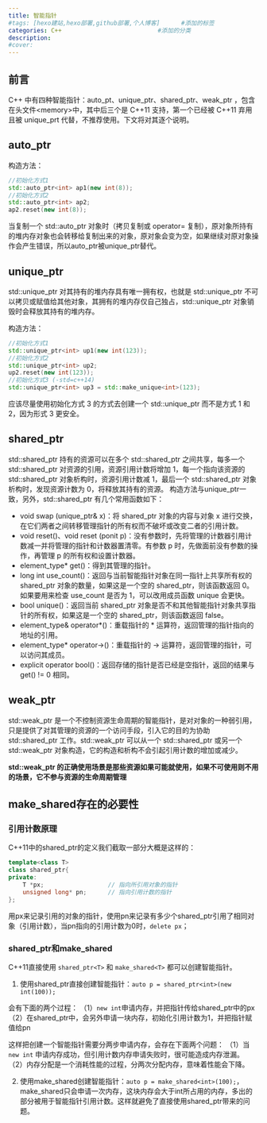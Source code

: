 ```yaml
---
title: 智能指针
#tags: [hexo建站,hexo部署,github部署,个人博客]      #添加的标签
categories: C++                           #添加的分类
description: 
#cover: 
---
```




## 前言

C++ 中有四种智能指针：auto_pt、unique_ptr、shared_ptr、weak_ptr ，包含在头文件\<memory\>中，其中后三个是 C++11 支持，第一个已经被 C++11 弃用且被 unique_prt 代替，不推荐使用。下文将对其逐个说明。



## auto_ptr

构造方法：

```c++
//初始化方式1
std::auto_ptr<int> ap1(new int(8));
//初始化方式2
std::auto_ptr<int> ap2;
ap2.reset(new int(8));
```

当复制一个 std::auto_ptr 对象时（拷贝复制或 operator= 复制），原对象所持有的堆内存对象也会转移给复制出来的对象，原对象会变为空，如果继续对原对象操作会产生错误，所以auto_ptr被unique_ptr替代。



## unique_ptr

std::unique_ptr 对其持有的堆内存具有唯一拥有权，也就是 std::unique_ptr 不可以拷贝或赋值给其他对象，其拥有的堆内存仅自己独占，std::unique_ptr 对象销毁时会释放其持有的堆内存。

构造方法：

```c++
//初始化方式1
std::unique_ptr<int> up1(new int(123));
//初始化方式2
std::unique_ptr<int> up2;
up2.reset(new int(123));
//初始化方式3 (-std=c++14)
std::unique_ptr<int> up3 = std::make_unique<int>(123);
```

应该尽量使用初始化方式 3 的方式去创建一个 std::unique_ptr 而不是方式 1 和 2，因为形式 3 更安全。



## shared_ptr 

std::shared_ptr 持有的资源可以在多个 std::shared_ptr 之间共享，每多一个std::shared_ptr 对资源的引用，资源引用计数将增加 1，每一个指向该资源的 std::shared_ptr 对象析构时，资源引用计数减 1，最后一个 std::shared_ptr 对象析构时，发现资源计数为 0，将释放其持有的资源。
构造方法与unique_ptr一致，另外，std::shared_ptr 有几个常用函数如下：

- void swap (unique_ptr& x)：将 shared_ptr 对象的内容与对象 x 进行交换，在它们两者之间转移管理指针的所有权而不破坏或改变二者的引用计数。
- void reset()、void reset (ponit p)：没有参数时，先将管理的计数器引用计数减一并将管理的指针和计数器置清零。有参数 p 时，先做面前没有参数的操作，再管理 p 的所有权和设置计数器。
- element_type* get()：得到其管理的指针。
- long int use_count()：返回与当前智能指针对象在同一指针上共享所有权的 shared_ptr 对象的数量，如果这是一个空的 shared_ptr，则该函数返回 0。如果要用来检查 use_count 是否为 1，可以改用成员函数 unique 会更快。
- bool unique()：返回当前 shared_ptr 对象是否不和其他智能指针对象共享指针的所有权，如果这是一个空的 shared_ptr，则该函数返回 false。
- element_type& operator\*()：重载指针的 * 运算符，返回管理的指针指向的地址的引用。
- element_type* operator->()：重载指针的 -> 运算符，返回管理的指针，可以访问其成员。
- explicit operator bool()：返回存储的指针是否已经是空指针，返回的结果与 get() != 0 相同。



## weak_ptr

std::weak_ptr 是一个不控制资源生命周期的智能指针，是对对象的一种弱引用，只是提供了对其管理的资源的一个访问手段，引入它的目的为协助 std::shared_ptr 工作。std::weak_ptr 可以从一个 std::shared_ptr 或另一个 std::weak_ptr 对象构造，它的构造和析构不会引起引用计数的增加或减少。

**std::weak_ptr 的正确使用场景是那些资源如果可能就使用，如果不可使用则不用的场景，它不参与资源的生命周期管理**



## make_shared存在的必要性

### 引用计数原理

C++11中的shared_ptr的定义我们截取一部分大概是这样的：

```c++
template<class T>
class shared_ptr{
private:
    T *px;                  // 指向所引用对象的指针
    unsigned long* pn;      // 指向引用计数的指针
};
```

用px来记录引用的对象的指针，使用pn来记录有多少个shared_ptr引用了相同对象（引用计数），当pn指向的引用计数为0时，`delete px`；



### shared_ptr和make_shared

C++11直接使用 `shared_ptr<T>` 和 `make_shared<T>` 都可以创建智能指针。

1. 使用shared_ptr直接创建智能指针：`auto p = shared_ptr<int>(new int(100));`

会有下面的两个过程：
（1）`new int`申请内存，并把指针传给shared_ptr中的px
（2）在shared_ptr中，会另外申请一块内存，初始化引用计数为1，并把指针赋值给pn

这样把创建一个智能指针需要分两步申请内存，会存在下面两个问题：
（1）当 `new int` 申请内存成功，但引用计数内存申请失败时，很可能造成内存泄漏。
（2）内存分配是一个消耗性能的过程，分两次分配内存，意味着性能会下降。

2. 使用make_shared创建智能指针：`auto p = make_shared<int>(100);`，make_shared只会申请一次内存，这块内存会大于int所占用的内存，多出的部分被用于智能指针引用计数。这样就避免了直接使用shared_ptr带来的问题。
